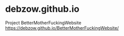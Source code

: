 # debzow.github.io

Project BetterMotherFuckingWebsite
https://debzow.github.io/BetterMotherFuckingWebsite/
